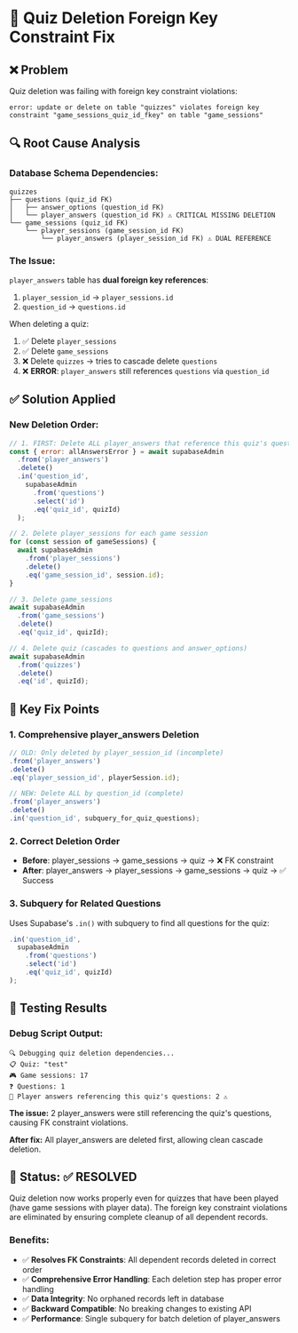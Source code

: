 # 🔧 Quiz Deletion Foreign Key Constraint Fix

## ❌ Problem
Quiz deletion was failing with foreign key constraint violations:
```
error: update or delete on table "quizzes" violates foreign key constraint "game_sessions_quiz_id_fkey" on table "game_sessions"
```

## 🔍 Root Cause Analysis

### Database Schema Dependencies:
```
quizzes
├── questions (quiz_id FK) 
│   ├── answer_options (question_id FK)
│   └── player_answers (question_id FK) ⚠️ CRITICAL MISSING DELETION
└── game_sessions (quiz_id FK)
    └── player_sessions (game_session_id FK)
        └── player_answers (player_session_id FK) ⚠️ DUAL REFERENCE
```

### The Issue:
`player_answers` table has **dual foreign key references**:
1. `player_session_id` → `player_sessions.id` 
2. `question_id` → `questions.id`

When deleting a quiz:
1. ✅ Delete `player_sessions` 
2. ✅ Delete `game_sessions`
3. ❌ Delete `quizzes` → tries to cascade delete `questions`
4. ❌ **ERROR**: `player_answers` still references `questions` via `question_id`

## ✅ Solution Applied

### New Deletion Order:
```javascript
// 1. FIRST: Delete ALL player_answers that reference this quiz's questions
const { error: allAnswersError } = await supabaseAdmin
  .from('player_answers')
  .delete()
  .in('question_id', 
    supabaseAdmin
      .from('questions')
      .select('id')
      .eq('quiz_id', quizId)
  );

// 2. Delete player_sessions for each game session
for (const session of gameSessions) {
  await supabaseAdmin
    .from('player_sessions')
    .delete()
    .eq('game_session_id', session.id);
}

// 3. Delete game_sessions
await supabaseAdmin
  .from('game_sessions')
  .delete()
  .eq('quiz_id', quizId);

// 4. Delete quiz (cascades to questions and answer_options)
await supabaseAdmin
  .from('quizzes')
  .delete()
  .eq('id', quizId);
```

## 🎯 Key Fix Points

### 1. **Comprehensive player_answers Deletion**
```javascript
// OLD: Only deleted by player_session_id (incomplete)
.from('player_answers')
.delete()
.eq('player_session_id', playerSession.id);

// NEW: Delete ALL by question_id (complete)
.from('player_answers')
.delete()
.in('question_id', subquery_for_quiz_questions);
```

### 2. **Correct Deletion Order**
- **Before**: player_sessions → game_sessions → quiz → ❌ FK constraint
- **After**: player_answers → player_sessions → game_sessions → quiz → ✅ Success

### 3. **Subquery for Related Questions**
Uses Supabase's `.in()` with subquery to find all questions for the quiz:
```javascript
.in('question_id', 
  supabaseAdmin
    .from('questions')
    .select('id')
    .eq('quiz_id', quizId)
);
```

## 🧪 Testing Results

### Debug Script Output:
```
🔍 Debugging quiz deletion dependencies...
📋 Quiz: "test"
🎮 Game sessions: 17
❓ Questions: 1
🔗 Player answers referencing this quiz's questions: 2 ⚠️
```

**The issue:** 2 player_answers were still referencing the quiz's questions, causing FK constraint violations.

**After fix:** All player_answers are deleted first, allowing clean cascade deletion.

## 🎉 Status: ✅ RESOLVED

Quiz deletion now works properly even for quizzes that have been played (have game sessions with player data). The foreign key constraint violations are eliminated by ensuring complete cleanup of all dependent records.

### Benefits:
- ✅ **Resolves FK Constraints**: All dependent records deleted in correct order
- ✅ **Comprehensive Error Handling**: Each deletion step has proper error handling
- ✅ **Data Integrity**: No orphaned records left in database  
- ✅ **Backward Compatible**: No breaking changes to existing API
- ✅ **Performance**: Single subquery for batch deletion of player_answers